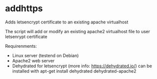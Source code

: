 # addhttps
Adds letsencrypt certificate to an existing apache virtualhost

The script will add or modify an existing apache2 virtualhost file to user letsenrypt certificate

Requirenments:
- Linux server (testend on Debian)
- Apache2 web server
- Dehydrated for letsencrypt (more info: https://dehydrated.io/)
  can be installed with apt-get install dehydrated dehydrated-apache2 
